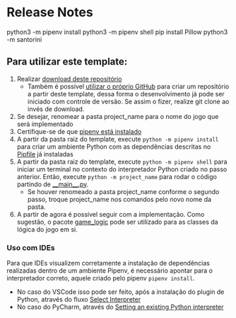 # Release Notes

python3 -m pipenv install
python3 -m pipenv shell
pip install Pillow
python3 -m santorini

## Para utilizar este template:

1. Realizar [download deste repositório](https://github.com/gabrielroza/py_netgames_template/archive/refs/heads/master.zip)
   - Também é possível [utilizar o próprio GitHub](https://docs.github.com/en/repositories/creating-and-managing-repositories/creating-a-repository-from-a-template#creating-a-repository-from-a-template) para criar um repositório a partir deste template, dessa forma o desenvolvimento já pode ser iniciado com controle de versão. Se assim o fizer, realize git clone ao invés de download.
1. Se desejar, renomear a pasta project_name para o nome do jogo que será implementado
1. Certifique-se de que [pipenv está instalado](https://pipenv.pypa.io/en/latest/install/#pragmatic-installation-of-pipenv)
1. A partir da pasta raiz do template, execute `python -m pipenv install` para criar um ambiente Python com as dependências descritas no [Pipfile](./Pipfile) já instaladas
1. A partir da pasta raiz do template, execute `python -m pipenv shell` para iniciar um terminal no contexto do interpretador Python criado no passo anterior. Então, execute `python -m project_name` para rodar o código partindo de [\_\_main\_\_.py](./project_name/__main__.py).
   - Se houver renomeado a pasta project_name conforme o segundo passo, troque project_name nos comandos pelo novo nome da pasta.
1. A partir de agora é possível seguir com a implementação. Como sugestão, o pacote [game_logic](./project_name/game_logic/) pode ser utilizado para as classes da lógica do jogo em si.

### Uso com IDEs

Para que IDEs visualizem corretamente a instalação de dependências realizadas dentro de um ambiente Pipenv, é necessário apontar para o interpretador correto, aquele criado pelo pipenv `pipenv install`.

- No caso do VSCode isso pode ser feito, após a instalação do plugin de Python, através do fluxo [Select Interpreter](https://code.visualstudio.com/docs/python/environments#_select-and-activate-an-environment)
- No caso do PyCharm, através do [Setting an existing Python interpreter](https://www.jetbrains.com/help/pycharm/configuring-python-interpreter.html#add-existing-interpreter)
